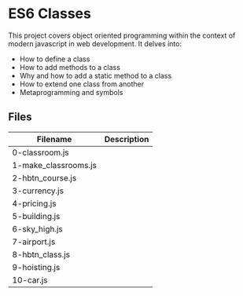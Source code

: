 # ES6 Classes

This project covers object oriented programming within the context of modern javascript in web development. It delves into:
  - How to define a class  
  - How to add methods to a class  
  - Why and how to add a static method to a class  
  - How to extend one class from another  
  - Metaprogramming and symbols  

## Files

| Filename | Description |
| -------- | ----------- |
| 0-classroom.js | 
| 1-make_classrooms.js | 
| 2-hbtn_course.js | 
| 3-currency.js | 
| 4-pricing.js | 
| 5-building.js | 
| 6-sky_high.js | 
| 7-airport.js | 
| 8-hbtn_class.js | 
| 9-hoisting.js | 
| 10-car.js | 
